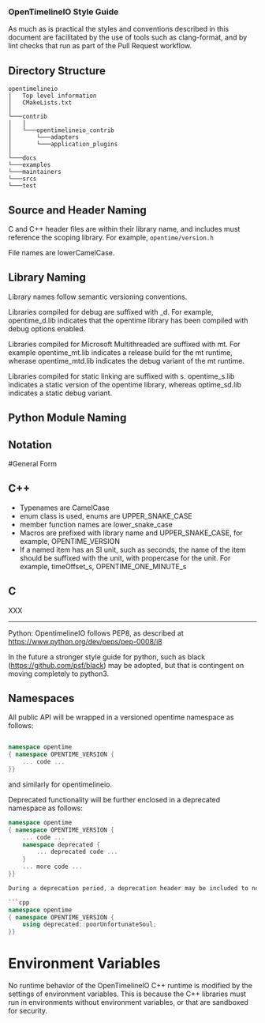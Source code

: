 
### OpenTimelineIO Style Guide

As much as is practical the styles and conventions described in this document are facilitated by the use of tools such as clang-format, and by lint checks that run as part of the Pull Request workflow.

## Directory Structure

```
opentimelineio
│   Top level information
│   CMakeLists.txt
│
└───contrib
│   │
│   └───opentimelineio_contrib
│       └───adapters
│       └───application_plugins
│
└───docs 
└───examples 
└───maintainers
└───srcs
└───test
```

## Source and Header Naming

C and C++ header files are within their library name, and includes must reference the scoping library. For example, ```opentime/version.h```

File names are lowerCamelCase.

## Library Naming

Library names follow semantic versioning conventions.

Libraries compiled for debug are suffixed with _d. For example, opentime_d.lib indicates that the opentime library has been compiled with debug options enabled.

Libraries compiled for Microsoft Multithreaded are suffixed with mt. For example opentime_mt.lib indicates a release build for the mt runtime, wherase opentime_mtd.lib indicates the debug variant of the mt runtime.

Libraries compiled for static linking are suffixed with s. opentime_s.lib indicates a static version of the opentime library, whereas optime_sd.lib indicates a static debug variant.

## Python Module Naming




## Notation

#General Form

C++
---

- Typenames are CamelCase
- enum class is used, enums are UPPER_SNAKE_CASE
- member function names are lower_snake_case
- Macros are prefixed with library name and UPPER_SNAKE_CASE, for example, OPENTIME_VERSION
- If a named item has an SI unit, such as seconds, the name of the item should be suffixed with the unit, with propercase for the unit. For example, timeOffset_s, OPENTIME_ONE_MINUTE_s


C
-

XXX

______
Python: OpentimelineIO follows PEP8, as described at https://www.python.org/dev/peps/pep-0008/i8 

In the future a stronger style guide for python, such as black (https://github.com/psf/black) may be adopted, but that is contingent on moving completely to python3.

## Namespaces

All public API will be wrapped in a versioned opentime namespace as follows:

```cpp

namespace opentime
{ namespace OPENTIME_VERSION {
    ... code ...
}}

```

and similarly for opentimelineio.

Deprecated functionality will be further enclosed in a deprecated namespace as follows:

```cpp
namespace opentime
{ namespace OPENTIME_VERSION {
    ... code ...
    namespace deprecated {
        ... deprecated code ...
    }
    ... more code ...
}}

During a deprecation period, a deprecation header may be included to normalize deprecated names temporarily. For example, if there was a deprecated function in opentime/rationalTime.h, opentime/rationalTimeDeprecations.h might appear as:

```cpp
namespace opentime
{ namespace OPENTIME_VERSION {
    using deprecated::poorUnfortunateSoul;
}}
```


# Environment Variables

No runtime behavior of the OpenTimelineIO C++ runtime is modified by the settings of environment variables. This is because the C++ libraries must run in environments without environment variables, or that are sandboxed for security.



